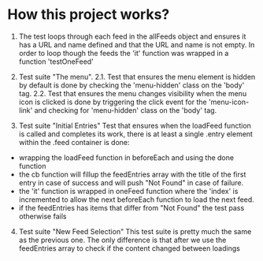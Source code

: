 # How this project works?

1. The test loops through each feed in the allFeeds object and ensures it has a URL and name defined and that the URL and name is not empty. In order to loop though the feeds the 'it' function was wrapped in a function 'testOneFeed'

2. Test suite "The menu".
2.1. Test that ensures the menu element is hidden by default is done by checking the 'menu-hidden' class on the 'body' tag. 
2.2. Test that ensures the menu changes visibility when the menu icon is clicked is done by triggering the click event for the 'menu-icon-link' and checking for 'menu-hidden' class on the 'body' tag. 

3. Test suite "Initial Entries"
Test that ensures when the loadFeed function is called and completes its work, there is at least a single .entry element within the .feed container is done:
 - wrapping the loadFeed function in beforeEach and using the done function
 - the cb function will fillup the feedEntries array with the title of the first entry in case of success and will push "Not Found" in case of failure. 
 - the 'it' function is wrapped in oneFeed function where the 'index' is incremented to allow the next beforeEach function to load the next feed.  
 - if the feedEntries has items that differ from "Not Found" the test pass otherwise fails

4. Test suite "New Feed Selection"
This test suite is pretty much the same as the previous one. The only difference is that after we use the feedEntries array to check if the content changed between loadings
